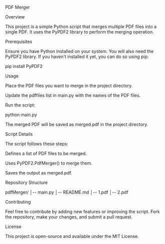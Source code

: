 PDF Merger

Overview

This project is a simple Python script that merges multiple PDF files into a single PDF. It uses the PyPDF2 library to perform the merging operation.

Prerequisites

Ensure you have Python installed on your system. You will also need the PyPDF2 library. If you haven't installed it yet, you can do so using pip:

pip install PyPDF2

Usage

Place the PDF files you want to merge in the project directory.

Update the pdffiles list in main.py with the names of the PDF files.

Run the script:

python main.py

The merged PDF will be saved as merged.pdf in the project directory.

Script Details

The script follows these steps:

Defines a list of PDF files to be merged.

Uses PyPDF2.PdfMerger() to merge them.

Saves the output as merged.pdf.

Repository Structure

pdfMerger/
│-- main.py
│-- README.md
│-- 1.pdf
│-- 2.pdf

Contributing

Feel free to contribute by adding new features or improving the script. Fork the repository, make your changes, and submit a pull request.

License

This project is open-source and available under the MIT License.
